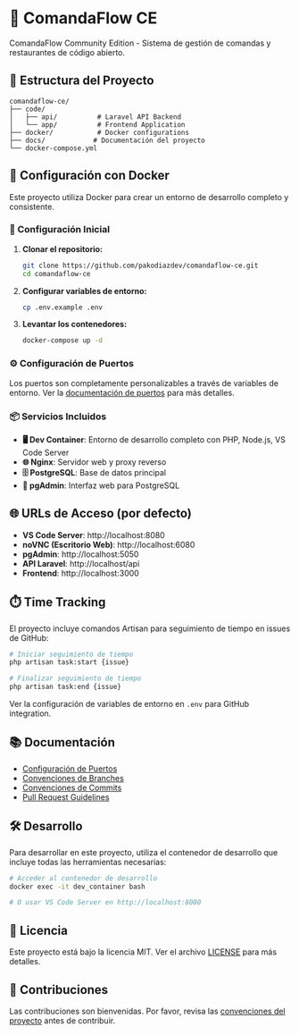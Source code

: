 # 🚀 ComandaFlow CE

ComandaFlow Community Edition - Sistema de gestión de comandas y restaurantes de código abierto.

## 📁 Estructura del Proyecto

```
comandaflow-ce/
├── code/
│   ├── api/          # Laravel API Backend
│   └── app/          # Frontend Application
├── docker/           # Docker configurations
├── docs/            # Documentación del proyecto
└── docker-compose.yml
```

## 🐳 Configuración con Docker

Este proyecto utiliza Docker para crear un entorno de desarrollo completo y consistente.

### 🔧 Configuración Inicial

1. **Clonar el repositorio:**
   ```bash
   git clone https://github.com/pakodiazdev/comandaflow-ce.git
   cd comandaflow-ce
   ```

2. **Configurar variables de entorno:**
   ```bash
   cp .env.example .env
   ```

3. **Levantar los contenedores:**
   ```bash
   docker-compose up -d
   ```

### ⚙️ Configuración de Puertos

Los puertos son completamente personalizables a través de variables de entorno. Ver la [documentación de puertos](docs/PORTS.md) para más detalles.

### 📦 Servicios Incluidos

- **🖥️ Dev Container**: Entorno de desarrollo completo con PHP, Node.js, VS Code Server
- **🌐 Nginx**: Servidor web y proxy reverso
- **🗄️ PostgreSQL**: Base de datos principal
- **🔧 pgAdmin**: Interfaz web para PostgreSQL

## 🌐 URLs de Acceso (por defecto)

- **VS Code Server**: http://localhost:8080
- **noVNC (Escritorio Web)**: http://localhost:6080  
- **pgAdmin**: http://localhost:5050
- **API Laravel**: http://localhost/api
- **Frontend**: http://localhost:3000

## ⏱️ Time Tracking

El proyecto incluye comandos Artisan para seguimiento de tiempo en issues de GitHub:

```bash
# Iniciar seguimiento de tiempo
php artisan task:start {issue}

# Finalizar seguimiento de tiempo  
php artisan task:end {issue}
```

Ver la configuración de variables de entorno en `.env` para GitHub integration.

## 📚 Documentación

- [Configuración de Puertos](docs/PORTS.md)
- [Convenciones de Branches](docs/conventions/branches.md)
- [Convenciones de Commits](docs/conventions/commits.md)
- [Pull Request Guidelines](docs/conventions/pull-request.md)

## 🛠️ Desarrollo

Para desarrollar en este proyecto, utiliza el contenedor de desarrollo que incluye todas las herramientas necesarias:

```bash
# Acceder al contenedor de desarrollo
docker exec -it dev_container bash

# O usar VS Code Server en http://localhost:8080
```

## 📄 Licencia

Este proyecto está bajo la licencia MIT. Ver el archivo [LICENSE](LICENSE) para más detalles.

## 🤝 Contribuciones

Las contribuciones son bienvenidas. Por favor, revisa las [convenciones del proyecto](docs/conventions/) antes de contribuir.